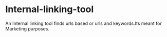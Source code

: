 # Internal-linking-tool
An Internal linking tool finds urls based or urls and keywords.Its meant for Marketing purposes. 
